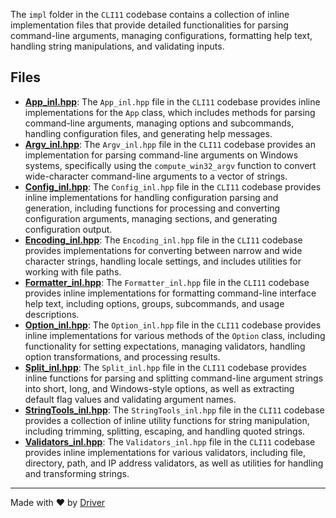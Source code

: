 <!--------------------------------------------------------------------------------->
<!-- IMPORTANT: This file is auto-generated by Driver (https://driver.ai). -------->
<!-- Manual edits may be overwritten on future commits. --------------------------->
<!--------------------------------------------------------------------------------->

The `impl` folder in the `CLI11` codebase contains a collection of inline implementation files that provide detailed functionalities for parsing command-line arguments, managing configurations, formatting help text, handling string manipulations, and validating inputs.


## Files
- **[App_inl.hpp](App_inl.hpp.md)**: The `App_inl.hpp` file in the `CLI11` codebase provides inline implementations for the `App` class, which includes methods for parsing command-line arguments, managing options and subcommands, handling configuration files, and generating help messages.
- **[Argv_inl.hpp](Argv_inl.hpp.md)**: The `Argv_inl.hpp` file in the `CLI11` codebase provides an implementation for parsing command-line arguments on Windows systems, specifically using the `compute_win32_argv` function to convert wide-character command-line arguments to a vector of strings.
- **[Config_inl.hpp](Config_inl.hpp.md)**: The `Config_inl.hpp` file in the `CLI11` codebase provides inline implementations for handling configuration parsing and generation, including functions for processing and converting configuration arguments, managing sections, and generating configuration output.
- **[Encoding_inl.hpp](Encoding_inl.hpp.md)**: The `Encoding_inl.hpp` file in the `CLI11` codebase provides implementations for converting between narrow and wide character strings, handling locale settings, and includes utilities for working with file paths.
- **[Formatter_inl.hpp](Formatter_inl.hpp.md)**: The `Formatter_inl.hpp` file in the `CLI11` codebase provides inline implementations for formatting command-line interface help text, including options, groups, subcommands, and usage descriptions.
- **[Option_inl.hpp](Option_inl.hpp.md)**: The `Option_inl.hpp` file in the `CLI11` codebase provides inline implementations for various methods of the `Option` class, including functionality for setting expectations, managing validators, handling option transformations, and processing results.
- **[Split_inl.hpp](Split_inl.hpp.md)**: The `Split_inl.hpp` file in the `CLI11` codebase provides inline functions for parsing and splitting command-line argument strings into short, long, and Windows-style options, as well as extracting default flag values and validating argument names.
- **[StringTools_inl.hpp](StringTools_inl.hpp.md)**: The `StringTools_inl.hpp` file in the `CLI11` codebase provides a collection of inline utility functions for string manipulation, including trimming, splitting, escaping, and handling quoted strings.
- **[Validators_inl.hpp](Validators_inl.hpp.md)**: The `Validators_inl.hpp` file in the `CLI11` codebase provides inline implementations for various validators, including file, directory, path, and IP address validators, as well as utilities for handling and transforming strings.

---
Made with ❤️ by [Driver](https://www.driver.ai/)